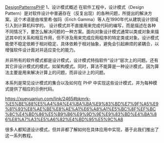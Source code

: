 [DesignPatternsPHP](https://github.com/domnikl/DesignPatternsPHP)
1、设计模式概述
在软件工程中，设计模式（Design Pattern）是对软件设计中普遍存在（反复出现）的各种问题，所提出的解决方案。这个术语是由埃里希·伽玛（Erich Gamma）等人在1990年代从建筑设计领域引入到计算机科学的。
设计模式并不直接用来完成代码的编写，而是描述在各种不同情况下，要怎么解决问题的一种方案。面向对象设计模式通常以类或对象来描述其中的关系和相互作用，但不涉及用来完成应用程序的特定类或对象。设计模式能使不稳定依赖于相对稳定、具体依赖于相对抽象，避免会引起麻烦的紧耦合，以增强软件设计面对并适应变化的能力。

并非所有的软件模式都是设计模式，设计模式特指软件“设计”层次上的问题。还有其它非设计模式的模式，如架构模式。同时，算法不能算是一种设计模式，因为算法主要是用来解决计算上的问题，而非设计上的问题。

本系列是常见设计模式的集合以及如何在 PHP 中实现这些设计模式，并为每种模式提供了相应的示例代码。

https://xueyuanjun.com/link/2465#bkmrk-%E5%BE%88%E5%A4%9A%E4%BA%BA%E9%83%BD%E7%9F%A5%E9%81%93%E8%AE%BE%E8%AE%A1%E6%A8%A1%E5%BC%8F%EF%BC%8C%E4%BD%86%E5%B9%B6%E9%9D%9E%E9%83%BD%E4%BA%86%E8%A7%A3%E5%A6%82%E4%BD%95%E5%9C%A8
 
很多人都知道设计模式，但并非都了解如何在具体应用中实现，基于此我们推出了这一系列教程。
